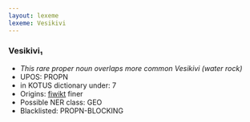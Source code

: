 ```yaml
---
layout: lexeme
lexeme: Vesikivi
---
```


###  Vesikivi₁

* _This rare proper noun overlaps more common *Vesikivi* (water rock)_
* UPOS:  PROPN
* in KOTUS dictionary under:  7
* Origins: [fiwikt](https://fi.wiktionary.org/wiki/Vesikivi) finer 
* Possible NER class:  GEO
* Blacklisted:  PROPN-BLOCKING

